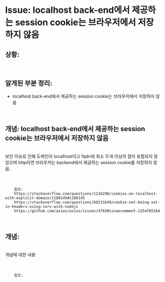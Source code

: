 <!--
author: Dailyscat
purpose: issue arrange
rules:
 (1) 헤더와 문단사이
    <br/>
    <br/>
 (2) 코드가 작성되는 부분은 >로 정리
 (3) 참조는 해당 내용 바로 아래
    <br/>
    <br/>
 (4) 명령어는 bold
 (5) 방안은 ## 안의 과정은 ###
-->

# Issue: localhost back-end에서 제공하는 session cookie는 브라우저에서 저장하지 않음

## 상황:

<br/>

## 알게된 부분 정리:

- localhost back-end에서 제공하는 session cookie는 브라우저에서 저장하지 않음

<br/>

## 개념: localhost back-end에서 제공하는 session cookie는 브라우저에서 저장하지 않음

<br/>
  보안 이슈로 인해
  도메인이 localhost이고 fqdn에 최소 두개 이상의 점이 포함되지 않았으며 http라면 브라우저는 backend에서 제공하는 session cookie를 저장하지 않음.
<br/>
<br/>
<br/>

        참조:
        https://stackoverflow.com/questions/1134290/cookies-on-localhost-with-explicit-domain/1188145#1188145
        https://stackoverflow.com/questions/69231649/cookie-not-being-set-in-headers-using-cors-with-nodejs
        https://github.com/axios/axios/issues/4783#issuecomment-1254765164

<br/>

## 개념:

<br/>
  개념에 대한 내용
<br/>
<br/>
<br/>

        참조:

<br/>
